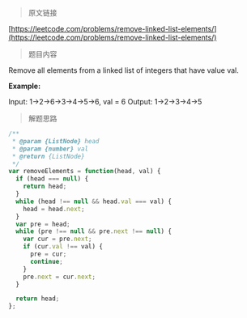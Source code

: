 > 原文链接

[https://leetcode.com/problems/remove-linked-list-elements/](https://leetcode.com/problems/remove-linked-list-elements/)

> 题目内容

Remove all elements from a linked list of integers that have value val.

**Example:**

Input: 1->2->6->3->4->5->6, val = 6
Output: 1->2->3->4->5

> 解题思路

```js
/**
 * @param {ListNode} head
 * @param {number} val
 * @return {ListNode}
 */
var removeElements = function(head, val) {
  if (head === null) {
    return head;
  }
  while (head !== null && head.val === val) {
    head = head.next;
  }
  var pre = head;
  while (pre !== null && pre.next !== null) {
    var cur = pre.next;
    if (cur.val !== val) {
      pre = cur;
      continue;
    }
    pre.next = cur.next;
  }

  return head;
};
```
